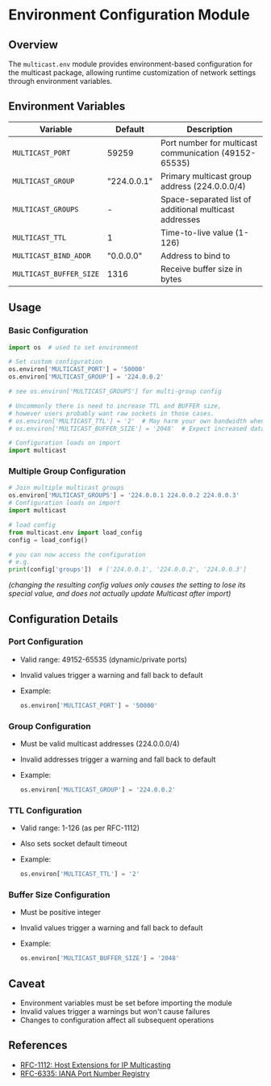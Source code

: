 # Environment Configuration Module

## Overview

The `multicast.env` module provides environment-based configuration for the multicast package,
allowing runtime customization of network settings through environment variables.

## Environment Variables

| Variable | Default | Description |
|----------|---------|-------------|
| `MULTICAST_PORT` | 59259 | Port number for multicast communication (49152-65535) |
| `MULTICAST_GROUP` | "224.0.0.1" | Primary multicast group address (224.0.0.0/4) |
| `MULTICAST_GROUPS` | - | Space-separated list of additional multicast addresses |
| `MULTICAST_TTL` | 1 | Time-to-live value (1-126) |
| `MULTICAST_BIND_ADDR` | "0.0.0.0" | Address to bind to |
| `MULTICAST_BUFFER_SIZE` | 1316 | Receive buffer size in bytes |

## Usage

### Basic Configuration

```python
import os  # used to set environment

# Set custom configuration
os.environ['MULTICAST_PORT'] = '50000'
os.environ['MULTICAST_GROUP'] = '224.0.0.2'

# see os.environ['MULTICAST_GROUPS'] for multi-group config

# Uncommonly there is need to increase TTL and BUFFER size,
# however users probably want raw sockets in those cases.
# os.environ['MULTICAST_TTL'] = '2'  # May harm your own bandwidth when increasing
# os.environ['MULTICAST_BUFFER_SIZE'] = '2048'  # Expect increased data loss when increasing

# Configuration loads on import
import multicast
```

### Multiple Group Configuration

```python
# Join multiple multicast groups
os.environ['MULTICAST_GROUPS'] = '224.0.0.1 224.0.0.2 224.0.0.3'
# Configuration loads on import
import multicast

# load config
from multicast.env import load_config
config = load_config()

# you can now access the configuration
# e.g.
print(config['groups'])  # ['224.0.0.1', '224.0.0.2', '224.0.0.3']
```

_(changing the resulting config values only causes the setting to lose its special value,
and does not actually update Multicast after import)_

## Configuration Details

### Port Configuration

- Valid range: 49152-65535 (dynamic/private ports)
- Invalid values trigger a warning and fall back to default
- Example:

  ```python
  os.environ['MULTICAST_PORT'] = '50000'
  ```

### Group Configuration

- Must be valid multicast addresses (224.0.0.0/4)
- Invalid addresses trigger a warning and fall back to default
- Example:

  ```python
  os.environ['MULTICAST_GROUP'] = '224.0.0.2'
  ```

### TTL Configuration

- Valid range: 1-126 (as per RFC-1112)
- Also sets socket default timeout
- Example:

  ```python
  os.environ['MULTICAST_TTL'] = '2'
  ```

### Buffer Size Configuration

- Must be positive integer
- Invalid values trigger a warning and fall back to default
- Example:

  ```python
  os.environ['MULTICAST_BUFFER_SIZE'] = '2048'
  ```

## Caveat

- Environment variables must be set before importing the module
- Invalid values trigger a warnings but won't cause failures
- Changes to configuration affect all subsequent operations

## References

- [RFC-1112: Host Extensions for IP Multicasting](https://datatracker.ietf.org/doc/html/rfc1112)
- [RFC-6335: IANA Port Number Registry](https://datatracker.ietf.org/doc/html/rfc6335)
